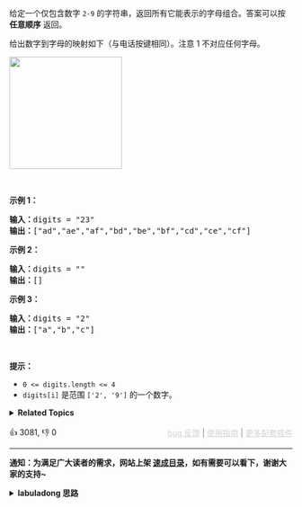 <p>给定一个仅包含数字&nbsp;<code>2-9</code>&nbsp;的字符串，返回所有它能表示的字母组合。答案可以按 <strong>任意顺序</strong> 返回。</p>

<p>给出数字到字母的映射如下（与电话按键相同）。注意 1 不对应任何字母。</p>

<p><img src="https://assets.leetcode-cn.com/aliyun-lc-upload/uploads/2021/11/09/200px-telephone-keypad2svg.png" style="width: 200px;" /></p>

<p>&nbsp;</p>

<p><strong>示例 1：</strong></p>

<pre>
<strong>输入：</strong>digits = "23"
<strong>输出：</strong>["ad","ae","af","bd","be","bf","cd","ce","cf"]
</pre>

<p><strong>示例 2：</strong></p>

<pre>
<strong>输入：</strong>digits = ""
<strong>输出：</strong>[]
</pre>

<p><strong>示例 3：</strong></p>

<pre>
<strong>输入：</strong>digits = "2"
<strong>输出：</strong>["a","b","c"]
</pre>

<p>&nbsp;</p>

<p><strong>提示：</strong></p>

<ul> 
 <li><code>0 &lt;= digits.length &lt;= 4</code></li> 
 <li><code>digits[i]</code> 是范围 <code>['2', '9']</code> 的一个数字。</li> 
</ul>

<details><summary><strong>Related Topics</strong></summary>哈希表 | 字符串 | 回溯</details><br>

<div>👍 3081, 👎 0<span style='float: right;'><span style='color: gray;'><a href='https://github.com/labuladong/fucking-algorithm/issues' target='_blank' style='color: lightgray;text-decoration: underline;'>bug 反馈</a> | <a href='https://labuladong.online/algo/fname.html?fname=jb插件简介' target='_blank' style='color: lightgray;text-decoration: underline;'>使用指南</a> | <a href='https://labuladong.online/algo/' target='_blank' style='color: lightgray;text-decoration: underline;'>更多配套插件</a></span></span></div>

<div id="labuladong"><hr>

**通知：为满足广大读者的需求，网站上架 [速成目录](https://labuladong.online/algo/intro/quick-learning-plan/)，如有需要可以看下，谢谢大家的支持~**

<details><summary><strong>labuladong 思路</strong></summary>


<div id="labuladong_solution_zh">

## 基本思路

你需要先看前文 [回溯算法详解](https://labuladong.online/algo/essential-technique/backtrack-framework/) 和 [回溯算法团灭子集、排列、组合问题](https://labuladong.online/algo/essential-technique/permutation-combination-subset-all-in-one/)，然后看这道题就很简单了，无非是回溯算法的运用而已。

组合问题本质上就是遍历一棵回溯树，套用回溯算法代码框架即可。

**详细题解**：
  - [【练习】回溯算法经典习题 I](https://labuladong.online/algo/problem-set/backtrack-i/)

</div>





<div id="solution">

## 解法代码



<div class="tab-panel"><div class="tab-nav">
<button data-tab-item="cpp" class="tab-nav-button btn " data-tab-group="default" onclick="switchTab(this)">cpp🤖</button>

<button data-tab-item="python" class="tab-nav-button btn " data-tab-group="default" onclick="switchTab(this)">python🤖</button>

<button data-tab-item="java" class="tab-nav-button btn active" data-tab-group="default" onclick="switchTab(this)">java🟢</button>

<button data-tab-item="go" class="tab-nav-button btn " data-tab-group="default" onclick="switchTab(this)">go🤖</button>

<button data-tab-item="javascript" class="tab-nav-button btn " data-tab-group="default" onclick="switchTab(this)">javascript🤖</button>
</div><div class="tab-content">
<div data-tab-item="cpp" class="tab-item " data-tab-group="default"><div class="highlight">

```cpp
// 注意：cpp 代码由 chatGPT🤖 根据我的 java 代码翻译。
// 本代码的正确性已通过力扣验证，如有疑问，可以对照 java 代码查看。

#include <vector>
#include <string>
#include <unordered_map>

class Solution {
    // 每个数字到字母的映射
    std::unordered_map<char, std::string> mapping = {
        {'2', "abc"}, {'3', "def"}, {'4', "ghi"}, {'5', "jkl"},
        {'6', "mno"}, {'7', "pqrs"}, {'8', "tuv"}, {'9', "wxyz"}
    };

    std::vector<std::string> res;
    std::string sb;

public:
    std::vector<std::string> letterCombinations(std::string digits) {
        if (digits.empty()) {
            return res;
        }
        // 从 digits[0] 开始进行回溯
        backtrack(digits, 0);
        return res;
    }

    // 回溯算法主函数
    void backtrack(const std::string& digits, int start) {
        if (sb.size() == digits.size()) {
            // 到达回溯树底部
            res.push_back(sb);
            return;
        }

        // 回溯算法框架
        char digit = digits[start];
        for (char c : mapping[digit]) {
            // 做选择
            sb.push_back(c);
            // 递归下一层回溯树
            backtrack(digits, start + 1);
            // 撤销选择
            sb.pop_back();
        }
    }
};
```

</div></div>

<div data-tab-item="python" class="tab-item " data-tab-group="default"><div class="highlight">

```python
# 注意：python 代码由 chatGPT🤖 根据我的 java 代码翻译。
# 本代码的正确性已通过力扣验证，如有疑问，可以对照 java 代码查看。

class Solution:
    # 每个数字到字母的映射
    mapping = [
        "", "", "abc", "def", "ghi", "jkl", "mno", "pqrs", "tuv", "wxyz"
    ]

    def __init__(self):
        self.res = []
        self.sb = []

    def letterCombinations(self, digits: str) -> List[str]:
        if not digits:
            return self.res
        # 从 digits[0] 开始进行回溯
        self.backtrack(digits, 0)
        return self.res

    # 回溯算法主函数
    def backtrack(self, digits: str, start: int) -> None:
        if len(self.sb) == len(digits):
            # 到达回溯树底部
            self.res.append(''.join(self.sb))
            return

        # 回溯算法框架
        digit = ord(digits[start]) - ord('0')
        for c in self.mapping[digit]:
            # 做选择
            self.sb.append(c)
            # 递归下一层回溯树
            self.backtrack(digits, start + 1)
            # 撤销选择
            self.sb.pop()
```

</div></div>

<div data-tab-item="java" class="tab-item active" data-tab-group="default"><div class="highlight">

```java
class Solution {
    // 每个数字到字母的映射
    String[] mapping = new String[] {
            "", "", "abc", "def", "ghi", "jkl", "mno", "pqrs", "tuv", "wxyz"
    };

    List<String> res = new LinkedList<>();
    StringBuilder sb = new StringBuilder();

    public List<String> letterCombinations(String digits) {
        if (digits.isEmpty()) {
            return res;
        }
        // 从 digits[0] 开始进行回溯
        backtrack(digits, 0);
        return res;
    }

    // 回溯算法主函数
    void backtrack(String digits, int start) {
        if (sb.length() == digits.length()) {
            // 到达回溯树底部
            res.add(sb.toString());
            return;
        }

        // 回溯算法框架
        int digit = digits.charAt(start) - '0';
        for (char c : mapping[digit].toCharArray()) {
            // 做选择
            sb.append(c);
            // 递归下一层回溯树
            backtrack(digits, start + 1);
            // 撤销选择
            sb.deleteCharAt(sb.length() - 1);
        }
    }
}
```

</div></div>

<div data-tab-item="go" class="tab-item " data-tab-group="default"><div class="highlight">

```go
// 注意：go 代码由 chatGPT🤖 根据我的 java 代码翻译。
// 本代码的正确性已通过力扣验证，如有疑问，可以对照 java 代码查看。

func letterCombinations(digits string) []string {
    if len(digits) == 0 {
        return []string{}
    }
    // 每个数字到字母的映射
    var mapping = []string{
        "", "", "abc", "def", "ghi", "jkl", "mno", "pqrs", "tuv", "wxyz",
    }
    var res []string
    // 从 digits[0] 开始进行回溯
    backtrack(digits, 0, "", &res, mapping)
    return res
}

// 回溯算法主函数
func backtrack(digits string, start int, combination string, res *[]string, mapping []string) {
    if len(combination) == len(digits) {
        // 到达回溯树底部
        *res = append(*res, combination)
        return
    }

    // 回溯算法框架
    digit := digits[start] - '0'
    for _, c := range mapping[digit] {
        // 做选择
        backtrack(digits, start+1, combination+string(c), res, mapping)
        // 递归下一层回溯树
        // Note: The following comment is not needed as there is no action taken for "undo the choice"
        // 撤销选择
    }
}
```

</div></div>

<div data-tab-item="javascript" class="tab-item " data-tab-group="default"><div class="highlight">

```javascript
// 注意：javascript 代码由 chatGPT🤖 根据我的 java 代码翻译。
// 本代码的正确性已通过力扣验证，如有疑问，可以对照 java 代码查看。

var letterCombinations = function(digits) {
    // 每个数字到字母的映射
    const mapping = [
        "", "", "abc", "def", "ghi", "jkl", "mno", "pqrs", "tuv", "wxyz"
    ];

    let res = [];
    let sb = "";

    if (digits === "") {
        return res;
    }

    // 从 digits[0] 开始进行回溯
    // @visualize status(sb)
    function backtrack(digits, start) {
        // 回溯算法主函数
        if (sb.length === digits.length) {
            // 到达回溯树底部
            res.push(sb);
            return;
        }

        // 回溯算法框架
        let digit = digits.charCodeAt(start) - '0'.charCodeAt(0);
        for (let c of mapping[digit].split("")) {
            // 做选择
            // @visualize choose(c)
            sb += c;
            // 递归下一层回溯树
            backtrack(digits, start + 1);
            // 撤销选择
            // @visualize unchoose()
            sb = sb.slice(0, -1);
        }
    }

    backtrack(digits, 0);
    return res;
};
```

</div></div>
</div></div>

<hr /><details open hint-container details><summary style="font-size: medium"><strong>🍭🍭 算法可视化 🍭🍭</strong></summary><div id="data_letter-combinations-of-a-phone-number"  category="leetcode" ></div><div class="resizable aspect-ratio-container" style="height: 100%;">
<div id="iframe_letter-combinations-of-a-phone-number"></div></div>
</details><hr /><br />

</div>
</details>
</div>

